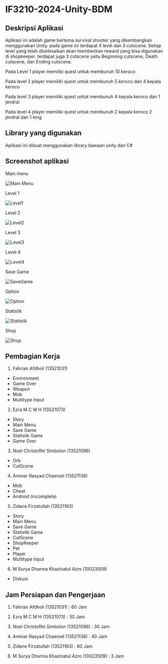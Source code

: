# IF3210-2024-Unity-BDM



## Deskripsi Aplikasi
Aplikasi ini adalah game bertema survival shooter
yang dikembangkan menggunakan Unity. pada game ini terdapat 4 level dan
3 cutscene. Setiap level yang telah diselesaikan akan memberikan reward 
yang bisa digunakan di shopkeeper. terdapat juga 3 cutscene yaitu 
Beginning cutscene, Death cutscene, dan Ending cutscene.

Pada Level 1 player memiliki quest untuk membunuh 10 keroco

Pada level 2 player memiliki quest untuk membunuh 5 keroco dan 4 kepala keroco

Pada level 3 player memiliki quest untuk membunuh 4 kepala keroco dan 1 jendral

Pada level 4 player memiliki quest untuk membunuh 2 kepala keroco 2 jendral dan 1 king

## Library yang digunakan

Aplikasi ini dibuat menggunakan library bawaan unity dan C#


## Screenshot aplikasi

Main menu

![Main Menu](./Screenshot/MainMenu.png)

Level 1

![Level1](./Screenshot/Level_1.png)

Level 2

![Level2](./Screenshot/Level_2.png)

Level 3

![Level3](./Screenshot/Level_3.png)

Level 4

![Level4](./Screenshot/Level_4.png)

Save Game

![SaveGame](./Screenshot/SaveGame.png)

Option

![Option](./Screenshot/Option.png)

Statistik

![Statistik](./Screenshot/Statistik.png)

Shop

![Shop](./Screenshot/Shopkeeper.png)

## Pembagian Kerja

1. Fahrian Afdholi (13521031)

- Environment
- Game Over 
- Weapon 
- Mob
- Multitype Input


2. Ezra M C M H (13521073)

- Story
- Main Menu
- Save Game
- Statistik Game
- Game Over

3. Noel Christoffel Simbolon (13521096)

- Orb
- CutScene

4. Ammar Rasyad Chaeroel (13521136)

- Mob
- Cheat
- Android (incomplete)

5. Zidane Firzatullah (13521163)

- Story
- Main Menu
- Save Game
- Statistik Game
- CutScene
- ShopKeeper
- Pet
- Player
- Multitype Input

6. M Surya Dharma Khazinatul Azro (10023509)

- Diskusi

## Jam Persiapan dan Pengerjaan

1. Fahrian Afdholi (13521031) : 60 Jam

2. Ezra M C M H (13521073) : 30 Jam

3. Noel Christoffel Simbolon (13521096) : 30 Jam 

4. Ammar Rasyad Chaeroel (13521136) : 40 Jam

5. Zidane Firzatullah (13521163) : 60 Jam

6. M Surya Dharma Khazinatul Azro (10023509) : 3 Jam